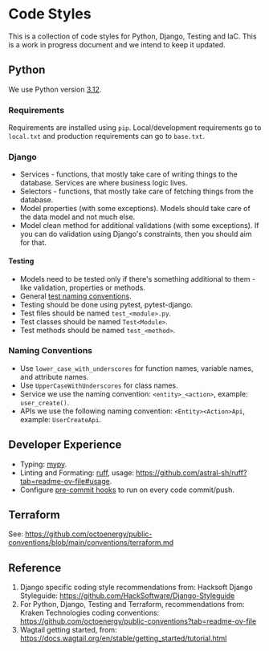# Code Styles
This is a collection of code styles for Python, Django, Testing and IaC. This is a work in progress document and we intend to keep it updated.

## Python

We use Python version [3.12](https://peps.python.org/pep-0693/).

### Requirements

Requirements are installed using `pip`. Local/development requirements go to `local.txt` and production requirements can go to `base.txt`.

### Django

- Services - functions, that mostly take care of writing things to the database. Services are where business logic lives.
- Selectors - functions, that mostly take care of fetching things from the database.
- Model properties (with some exceptions). Models should take care of the data model and not much else.
- Model clean method for additional validations (with some exceptions). If you can do validation using Django's constraints, then you should aim for that.

#### Testing

- Models need to be tested only if there's something additional to them - like validation, properties or methods.
- General [test naming conventions](https://github.com/HackSoftware/Django-Styleguide?tab=readme-ov-file#testing-2).
- Testing should be done using pytest, pytest-django.
- Test files should be named `test_<module>.py`.
- Test classes should be named `Test<Module>`.
- Test methods should be named `test_<method>`.

### Naming Conventions

- Use `lower_case_with_underscores` for function names, variable names, and attribute names.
- Use `UpperCaseWithUnderscores` for class names.
- Service we use the naming convention: `<entity>_<action>`, example: `user_create()`.
- APIs we use the following naming convention: `<Entity><Action>Api`, example: `UserCreateApi`.

## Developer Experience

- Typing: [mypy](https://www.mypy-lang.org/).
- Linting and Formating: [ruff](https://github.com/astral-sh/ruff), usage: https://github.com/astral-sh/ruff?tab=readme-ov-file#usage.
- Configure [pre-commit hooks](https://github.com/HackSoftware/Django-Styleguide-Example/blob/master/.pre-commit-config.yaml) to run on every code commit/push.

## Terraform

See: https://github.com/octoenergy/public-conventions/blob/main/conventions/terraform.md

## Reference

1. Django specific coding style recommendations from: Hacksoft Django Styleguide: https://github.com/HackSoftware/Django-Styleguide
2. For Python, Django, Testing and Terraform, recommendations from: Kraken Technologies coding conventions: https://github.com/octoenergy/public-conventions?tab=readme-ov-file
3. Wagtail getting started, from: https://docs.wagtail.org/en/stable/getting_started/tutorial.html
